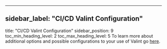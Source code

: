 
---

## sidebar_label: "CI/CD Valint Configuration"
title: "CI/CD Valint Configuration"
sidebar_position: 9
toc_min_heading_level: 2
toc_max_heading_level: 5
To learn more about additional options and possible configurations to your use of Valint go [﻿here](../valint/configuration).



<!--- Eraser file: https://app.eraser.io/workspace/JMfT7SBiSQHrMpSQJGZG --->